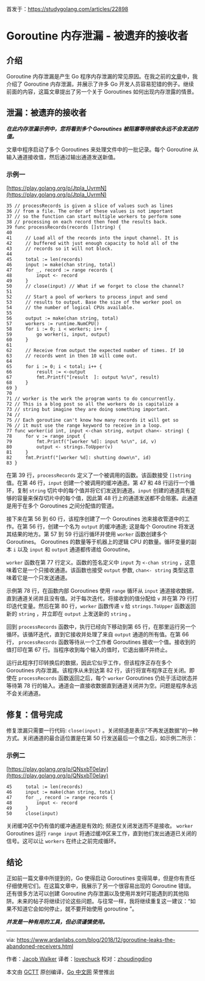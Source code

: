 首发于：https://studygolang.com/articles/22898

# Goroutine 内存泄漏 - 被遗弃的接收者

## 介绍

Goroutine 内存泄漏是产生 Go 程序内存泄漏的常见原因。在我之前的[文章](https://www.ardanlabs.com/blog/2018/11/goroutine-leaks-the-forgotten-sender.html)中，我介绍了 Goroutine 内存泄漏，并展示了许多 Go 开发人员容易犯错的例子。继续前面的内容，这篇文章提出了另一个关于 Goroutines 如何出现内存泄露的情景。

## 泄漏：被遗弃的接收者

**_在此内存泄漏示例中，您将看到多个 Goroutines 被阻塞等待接收永远不会发送的值。_**

文章中程序启动了多个 Goroutines 来处理文件中的一批记录。每个 Goroutine 从输入通道接收值，然后通过输出通道发送新值。

### 示例一

[https://play.golang.org/p/Jtpla_UvrmN](https://play.golang.org/p/Jtpla_UvrmN)

```golang
35 // processRecords is given a slice of values such as lines
36 // from a file. The order of these values is not important
37 // so the function can start multiple workers to perform some
38 // processing on each record then feed the results back.
39 func processRecords(records []string) {
40
41     // Load all of the records into the input channel. It is
42     // buffered with just enough capacity to hold all of the
43     // records so it will not block.
44
45     total := len(records)
46     input := make(chan string, total)
47     for _, record := range records {
48         input <- record
49     }
50     // close(input) // What if we forget to close the channel?
51
52     // Start a pool of workers to process input and send
53     // results to output. Base the size of the worker pool on
54     // the number of logical CPUs available.
55
56     output := make(chan string, total)
57     workers := runtime.NumCPU()
58     for i := 0; i < workers; i++ {
59         go worker(i, input, output)
60     }
61
62     // Receive from output the expected number of times. If 10
63     // records went in then 10 will come out.
64
65     for i := 0; i < total; i++ {
66         result := <-output
67         fmt.Printf("[result  ]: output %s\n", result)
68     }
69 }
70
71 // worker is the work the program wants to do concurrently.
72 // This is a blog post so all the workers do is capitalize a
73 // string but imagine they are doing something important.
74 //
75 // Each goroutine can't know how many records it will get so
76 // it must use the range keyword to receive in a loop.
77 func worker(id int, input <-chan string, output chan<- string) {
78     for v := range input {
79         fmt.Printf("[worker %d]: input %s\n", id, v)
80         output <- strings.ToUpper(v)
81     }
82     fmt.Printf("[worker %d]: shutting down\n", id)
83 }
```

在第 39 行，`processRecords` 定义了一个被调用的函数。该函数接受 `[]string` 值。在第 46 行，`input` 创建一个被调用的缓冲通道。第 47 和 48 行运行一个循环，复制 `string` 切片中的每个值并将它们发送到通道。`input` 创建的通道具有足够的容量来保存切片中的每个值，因此第 48 行上的通道发送都不会阻塞。此通道是用于在多个 Goroutines 之间分配值的管道。

接下来在第 56 到 60 行，该程序创建了一个 Goroutines 池来接收管道中的工作。在第 56 行，创建一个名为 `output` 的缓冲通道; 这是每个 Goroutine 将发送其结果的地方。第 57 到 59 行运行循环并使用 `worker` 函数创建多个 Goroutines。 Goroutines 的数量等于机器上的逻辑 CPU 的数量。循环变量的副本 `i` 以及 `input` 和 `output` 通道都传递给 Goroutine。

`worker` 函数在第 77 行定义。函数的签名定义中 `input` 为 `<-chan string` ，这意味着它是一个只接收通道。该函数也接受 `output` 参数, `chan<- string` 类型这意味着它是一个只发送通道。

示例第 78 行，在函数内部 Goroutines 使用 `range` 循环从 `input` 通道接收数据，直到通道关闭并且没有值。对于每次迭代，将接收到的值分配给 `v` 并在第 79 行打印迭代变量。然后在第 80 行，`worker` 函数传递 `v` 给 `strings.ToUpper` 函数返回新的 `string` ，并立即在 `output` 上发送新的 `string` 。

回到 `processRecords` 函数中，执行已经向下移动到第 65 行，在那里运行另一个循环。该循环迭代，直到它接收并处理了来自 `output` 通道的所有值。在第 66 行， `processRecords` 函数等待从一个工作者 Goroutines 接收一个值。接收到的值打印在第 67 行。当程序收到每个输入的值时，它退出循环并终止。

运行此程序打印转换后的数据，因此它似乎工作，但该程序正存在多个 Goroutines 内存泄漏。该程序从未到达第 82 行，该行将宣布程序正在关闭。即使在 `processRecords` 函数返回之后，每个 `worker` Goroutines 仍处于活动状态并等待第 78 行的输入。通道会一直接收数据直到通道关闭并为空。问题是程序永远不会关闭通道。

## 修复：信号完成

修复泄漏只需要一行代码: `close(input)` 。关闭频道是表示”不再发送数据“的一种方式。关闭通道的最合适位置是在第 50 行发送最后一个值之后，如示例二所示：

### 示例二

[https://play.golang.org/p/QNsxbT0eIay](https://play.golang.org/p/QNsxbT0eIay)

```golang
45     total := len(records)
46     input := make(chan string, total)
47     for _, record := range records {
48         input <- record
49     }
50     close(input)
```

关闭缓冲区中仍有值的缓冲通道是有效的; 频道仅关闭发送而不是接收。 `worker` Goroutines 运行 `range input` 将通过缓冲区来工作，直到他们发出通道已关闭的信号。这可以让 `workers` 在终止之前完成循环。

## 结论

正如前一篇文章中所提到的，Go 使得启动 Goroutines 变得简单，但是你有责任仔细使用它们。在这篇文章中，我展示了另一个很容易出现的 Goroutine 错误。还有很多方法可以创建 Goroutine 内存泄漏以及使用并发时可能遇到的其他陷阱。未来的帖子将继续讨论这些问题。与往常一样，我将继续重复这一建议：“如果不知道它会如何停止，就不要开始使用 goroutine ”。

**_并发是一种有用的工具，但必须谨慎使用。_**

---

via: <https://www.ardanlabs.com/blog/2018/12/goroutine-leaks-the-abandoned-receivers.html>

作者：[Jacob Walker](https://github.com/jcbwlkr)
译者：[lovechuck](https://github.com/lovechuck)
校对：[zhoudingding](https://github.com/dingdingzhou)

本文由 [GCTT](https://github.com/studygolang/GCTT) 原创编译，[Go 中文网](https://studygolang.com/) 荣誉推出
